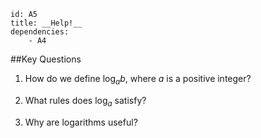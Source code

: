 ````
id: A5
title: __Help!__
dependencies: 
    - A4
````
##Key Questions

1. How do we define $\log_a b$, where $a$ is a positive integer?

1. What rules does $\log_a$ satisfy?

1. Why are logarithms useful?

